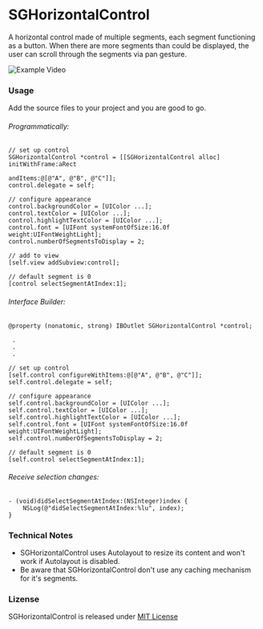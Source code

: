 # SGHorizontalControl
A horizontal control made of multiple segments, each segment functioning as a button.  When there are more segments than could be displayed, the user can scroll through the segments via pan gesture.



![Example Video](http://simonsapps.de/horizontal-usage-opt.gif)



### Usage
Add the source files to your project and you are good to go.

###### Programmatically:
```objc
// set up control
SGHorizontalControl *control = [[SGHorizontalControl alloc] initWithFrame:aRect
                                                                 andItems:@[@"A", @"B", @"C"]];
control.delegate = self;

// configure appearance
control.backgroundColor = [UIColor ...];
control.textColor = [UIColor ...];
control.highlightTextColor = [UIColor ...];
control.font = [UIFont systemFontOfSize:16.0f weight:UIFontWeightLight];
control.numberOfSegmentsToDisplay = 2;

// add to view
[self.view addSubview:control];

// default segment is 0
[control selectSegmentAtIndex:1];
```
###### Interface Builder:
```objc
@property (nonatomic, strong) IBOutlet SGHorizontalControl *control;
 
 .
 .
 .

// set up control
[self.control configureWithItems:@[@"A", @"B", @"C"]];
self.control.delegate = self;

// configure appearance
self.control.backgroundColor = [UIColor ...];
self.control.textColor = [UIColor ...];
self.control.highlightTextColor = [UIColor ...];
self.control.font = [UIFont systemFontOfSize:16.0f weight:UIFontWeightLight];
self.control.numberOfSegmentsToDisplay = 2;

// default segment is 0
[self.control selectSegmentAtIndex:1];
```
###### Receive selection changes:
```objc
- (void)didSelectSegmentAtIndex:(NSInteger)index {
    NSLog(@"didSelectSegmentAtIndex:%lu", index);
}
```

### Technical Notes

* SGHorizontalControl uses Autolayout to resize its content and won't work if Autolayout is disabled.
* Be aware that SGHorizontalControl don't use any caching mechanism for it's segments.

### Lizense
SGHorizontalControl is released under [MIT License](https://github.com/Phisto/SGHorizontalControl/blob/master/LICENSE "MIT License")
